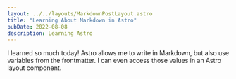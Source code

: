 ```yaml
---
layout: ../../layouts/MarkdownPostLayout.astro
title: "Learning About Markdown in Astro"
pubDate: 2022-08-08
description: Learning Astro
---
```


I learned so much today! Astro allows me to write in Markdown, but also use
variables from the frontmatter. I can even access those values in an Astro
layout component.
